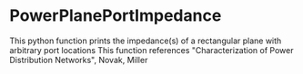 # PowerPlanePortImpedance
This python function prints the impedance(s) of a rectangular plane with arbitrary port locations
This function references "Characterization  of Power Distribution Networks", Novak, Miller
